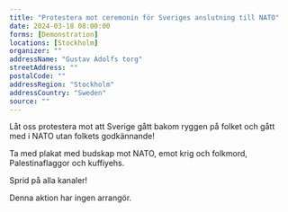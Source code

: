 ```yaml
---
title: "Protestera mot ceremonin för Sveriges anslutning till NATO"
date: 2024-03-18 08:00:00
forms: [Demonstration]
locations: [Stockholm]
organizer: ""
addressName: "Gustav Adolfs torg"
streetAddress: ""
postalCode: ""
addressRegion: "Stockholm"
addressCountry: "Sweden"
source: ""
---
```

Låt oss protestera mot att Sverige gått bakom ryggen på folket och gått med i NATO utan folkets godkännande!

Ta med plakat med budskap mot NATO, emot krig och folkmord, Palestinaflaggor och kuffiyehs. 

Sprid på alla kanaler!

Denna aktion har ingen arrangör.
